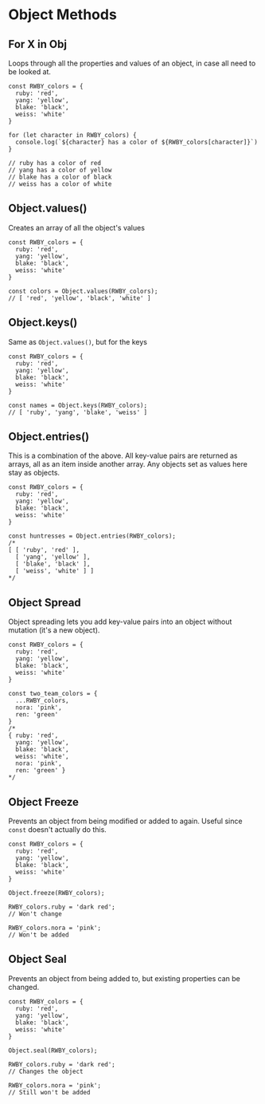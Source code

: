 # Object Methods

## For X in Obj

Loops through all the properties and values of an object, in case all need to be looked at.

```
const RWBY_colors = {
  ruby: 'red',
  yang: 'yellow',
  blake: 'black',
  weiss: 'white'
}

for (let character in RWBY_colors) {
  console.log(`${character} has a color of ${RWBY_colors[character]}`)
}

// ruby has a color of red
// yang has a color of yellow
// blake has a color of black
// weiss has a color of white
```

## Object.values()

Creates an array of all the object's values

```
const RWBY_colors = {
  ruby: 'red',
  yang: 'yellow',
  blake: 'black',
  weiss: 'white'
}

const colors = Object.values(RWBY_colors);
// [ 'red', 'yellow', 'black', 'white' ]
```

## Object.keys()

Same as `Object.values()`, but for the keys

```
const RWBY_colors = {
  ruby: 'red',
  yang: 'yellow',
  blake: 'black',
  weiss: 'white'
}

const names = Object.keys(RWBY_colors);
// [ 'ruby', 'yang', 'blake', 'weiss' ]
```

## Object.entries()

This is a combination of the above. All key-value pairs are returned as arrays, all as an item inside another array. Any objects set as values here stay as objects.

```
const RWBY_colors = {
  ruby: 'red',
  yang: 'yellow',
  blake: 'black',
  weiss: 'white'
}

const huntresses = Object.entries(RWBY_colors);
/*
[ [ 'ruby', 'red' ],
  [ 'yang', 'yellow' ],
  [ 'blake', 'black' ],
  [ 'weiss', 'white' ] ]
*/
```

## Object Spread

Object spreading lets you add key-value pairs into an object without mutation (it's a new object).

```
const RWBY_colors = {
  ruby: 'red',
  yang: 'yellow',
  blake: 'black',
  weiss: 'white'
}

const two_team_colors = {
  ...RWBY_colors,
  nora: 'pink',
  ren: 'green'
}
/*
{ ruby: 'red',
  yang: 'yellow',
  blake: 'black',
  weiss: 'white',
  nora: 'pink',
  ren: 'green' }
*/
```

## Object Freeze

Prevents an object from being modified or added to again. Useful since `const` doesn't actually do this.

```
const RWBY_colors = {
  ruby: 'red',
  yang: 'yellow',
  blake: 'black',
  weiss: 'white'
}

Object.freeze(RWBY_colors);

RWBY_colors.ruby = 'dark red';
// Won't change

RWBY_colors.nora = 'pink';
// Won't be added
```

## Object Seal

Prevents an object from being added to, but existing properties can be changed.

```
const RWBY_colors = {
  ruby: 'red',
  yang: 'yellow',
  blake: 'black',
  weiss: 'white'
}

Object.seal(RWBY_colors);

RWBY_colors.ruby = 'dark red';
// Changes the object

RWBY_colors.nora = 'pink';
// Still won't be added
```
